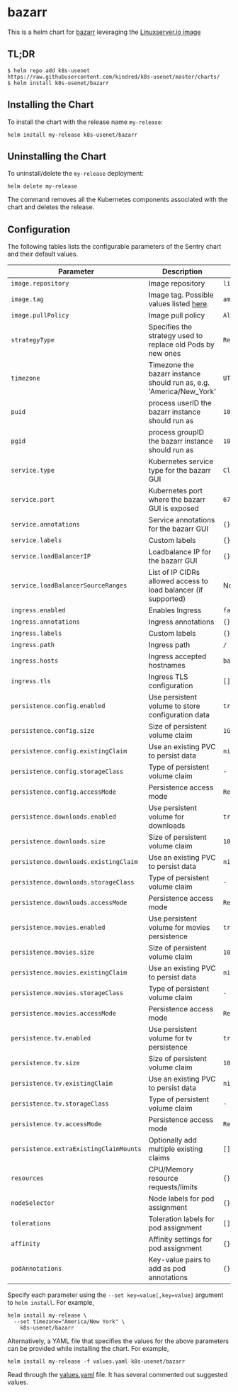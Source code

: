 # bazarr

This is a helm chart for [bazarr](https://github.com/morpheus65535/bazarr) leveraging the [Linuxserver.io image](https://hub.docker.com/r/linuxserver/bazarr/)

## TL;DR

```shell
$ helm repo add k8s-usenet https://raw.githubusercontent.com/kindred/k8s-usenet/master/charts/
$ helm install k8s-usenet/bazarr
```

## Installing the Chart

To install the chart with the release name `my-release`:

```console
helm install my-release k8s-usenet/bazarr
```

## Uninstalling the Chart

To uninstall/delete the `my-release` deployment:

```console
helm delete my-release
```

The command removes all the Kubernetes components associated with the chart and deletes the release.

## Configuration

The following tables lists the configurable parameters of the Sentry chart and their default values.

| Parameter                              | Description                                                                                  | Default              |
| -------------------------------------- | -------------------------------------------------------------------------------------------- | -------------------- |
| `image.repository`                     | Image repository                                                                             | `linuxserver/bazarr` |
| `image.tag`                            | Image tag. Possible values listed [here](https://hub.docker.com/r/linuxserver/bazarr/tags/). | `amd64-latest`       |
| `image.pullPolicy`                     | Image pull policy                                                                            | `Always`             |
| `strategyType`                         | Specifies the strategy used to replace old Pods by new ones                                  | `Recreate`           |
| `timezone`                             | Timezone the bazarr instance should run as, e.g. 'America/New_York'                          | `UTC`                |
| `puid`                                 | process userID the bazarr instance should run as                                             | `1001`               |
| `pgid`                                 | process groupID the bazarr instance should run as                                            | `1001`               |
| `service.type`                         | Kubernetes service type for the bazarr GUI                                                   | `ClusterIP`          |
| `service.port`                         | Kubernetes port where the bazarr GUI is exposed                                              | `6767`               |
| `service.annotations`                  | Service annotations for the bazarr GUI                                                       | `{}`                 |
| `service.labels`                       | Custom labels                                                                                | `{}`                 |
| `service.loadBalancerIP`               | Loadbalance IP for the bazarr GUI                                                            | `{}`                 |
| `service.loadBalancerSourceRanges`     | List of IP CIDRs allowed access to load balancer (if supported)                              | None                 |
| `ingress.enabled`                      | Enables Ingress                                                                              | `false`              |
| `ingress.annotations`                  | Ingress annotations                                                                          | `{}`                 |
| `ingress.labels`                       | Custom labels                                                                                | `{}`                 |
| `ingress.path`                         | Ingress path                                                                                 | `/`                  |
| `ingress.hosts`                        | Ingress accepted hostnames                                                                   | `bazarr.local`       |
| `ingress.tls`                          | Ingress TLS configuration                                                                    | `[]`                 |
| `persistence.config.enabled`           | Use persistent volume to store configuration data                                            | `true`               |
| `persistence.config.size`              | Size of persistent volume claim                                                              | `1Gi`                |
| `persistence.config.existingClaim`     | Use an existing PVC to persist data                                                          | `nil`                |
| `persistence.config.storageClass`      | Type of persistent volume claim                                                              | `-`                  |
| `persistence.config.accessMode`        | Persistence access mode                                                                      | `ReadWriteOnce`      |
| `persistence.downloads.enabled`        | Use persistent volume for downloads                                                          | `true`               |
| `persistence.downloads.size`           | Size of persistent volume claim                                                              | `10Gi`               |
| `persistence.downloads.existingClaim`  | Use an existing PVC to persist data                                                          | `nil`                |
| `persistence.downloads.storageClass`   | Type of persistent volume claim                                                              | `-`                  |
| `persistence.downloads.accessMode`     | Persistence access mode                                                                      | `ReadWriteOnce`      |
| `persistence.movies.enabled`           | Use persistent volume for movies persistence                                                 | `true`               |
| `persistence.movies.size`              | Size of persistent volume claim                                                              | `10Gi`               |
| `persistence.movies.existingClaim`     | Use an existing PVC to persist data                                                          | `nil`                |
| `persistence.movies.storageClass`      | Type of persistent volume claim                                                              | `-`                  |
| `persistence.movies.accessMode`        | Persistence access mode                                                                      | `ReadWriteOnce`      |
| `persistence.tv.enabled`               | Use persistent volume for tv persistence                                                     | `true`               |
| `persistence.tv.size`                  | Size of persistent volume claim                                                              | `10Gi`               |
| `persistence.tv.existingClaim`         | Use an existing PVC to persist data                                                          | `nil`                |
| `persistence.tv.storageClass`          | Type of persistent volume claim                                                              | `-`                  |
| `persistence.tv.accessMode`            | Persistence access mode                                                                      | `ReadWriteOnce`      |
| `persistence.extraExistingClaimMounts` | Optionally add multiple existing claims                                                      | `[]`                 |
| `resources`                            | CPU/Memory resource requests/limits                                                          | `{}`                 |
| `nodeSelector`                         | Node labels for pod assignment                                                               | `{}`                 |
| `tolerations`                          | Toleration labels for pod assignment                                                         | `[]`                 |
| `affinity`                             | Affinity settings for pod assignment                                                         | `{}`                 |
| `podAnnotations`                       | Key-value pairs to add as pod annotations                                                    | `{}`                 |

Specify each parameter using the `--set key=value[,key=value]` argument to `helm install`. For example,

```console
helm install my-release \
  --set timezone="America/New York" \
    k8s-usenet/bazarr
```

Alternatively, a YAML file that specifies the values for the above parameters can be provided while installing the chart. For example,

```console
helm install my-release -f values.yaml k8s-usenet/bazarr
```

Read through the [values.yaml](values.yaml) file. It has several commented out suggested values.
